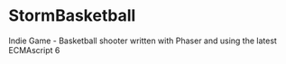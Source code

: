 # StormBasketball
Indie Game - Basketball shooter written with Phaser and using the latest ECMAscript 6
